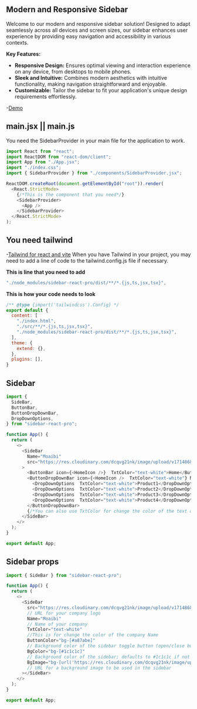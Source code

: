 ## Modern and Responsive Sidebar

Welcome to our modern and responsive sidebar solution! Designed to adapt seamlessly across all devices and screen sizes, our sidebar enhances user experience by providing easy navigation and accessibility in various contexts.

**Key Features:**

- **Responsive Design:** Ensures optimal viewing and interaction experience on any device, from desktops to mobile phones.
- **Sleek and Intuitive:** Combines modern aesthetics with intuitive functionality, making navigation straightforward and enjoyable.
- **Customizable:** Tailor the sidebar to fit your application's unique design requirements effortlessly.

-[Demo](https://sidebar-react-pro-v1.netlify.app/)

## main.jsx || main.js

You need the SidebarProvider in your main file for the application to work.

```javascript
import React from "react";
import ReactDOM from "react-dom/client";
import App from "./App.jsx";
import "./index.css";
import { SidebarProvider } from "./components/SidebarProvider.jsx";

ReactDOM.createRoot(document.getElementById("root")).render(
  <React.StrictMode>
    {/*This is the component that you need*/}
    <SidebarProvider>
      <App />
    </SidebarProvider>
  </React.StrictMode>
);
```

## You need tailwind

-[Tailwind for react and vite](https://tailwindcss.com/docs/guides/vite)
When you have Tailwind in your project, you may need to add a line of code to the tailwind.config.js file if necessary.

**This is line that you need to add**

```javaScript
"./node_modules/sidebar-react-pro/dist/**/*.{js,ts,jsx,tsx}",
```

**This is how your code needs to look**

```javaScript
/** @type {import('tailwindcss').Config} */
export default {
  content: [
    "./index.html",
    "./src/**/*.{js,ts,jsx,tsx}",
    "./node_modules/sidebar-react-pro/dist/**/*.{js,ts,jsx,tsx}",
  ],
  theme: {
    extend: {},
  },
  plugins: [],
}
```

## Sidebar

```javascript
import {
  SideBar,
  ButtonBar,
  ButtonDropDownBar,
  DropDownOptions,
} from "sidebar-react-pro";

function App() {
  return (
    <>
      <SideBar
        Name="Moaibi"
        src="https://res.cloudinary.com/dcqvg21nk/image/upload/v1714868174/Portfolio/RESMOAIBI/s1okzium52134zpcetm9.png"
      >
        <ButtonBar icon={<HomeIcon />}  TxtColor="text-white">Home</ButtonBar>
        <ButtonDropDownBar icon={<HomeIcon />  TxtColor="text-white"} Name={"Products"}>
          <DropDownOptions  TxtColor="text-white">Product1</DropDownOptions>
          <DropDownOptions  TxtColor="text-white">Product2</DropDownOptions>
          <DropDownOptions  TxtColor="text-white">Product3</DropDownOptions>
          <DropDownOptions  TxtColor="text-white">Product4</DropDownOptions>
        </ButtonDropDownBar>
        {/*You can also use TxtColor for change the color of the text of the bottons*/}
      </SideBar>
    </>
  );
}

export default App;
```

## Sidebar props

```javascript
import { SideBar } from "sidebar-react-pro";

function App() {
  return (
    <>
      <SideBar
        src="https://res.cloudinary.com/dcqvg21nk/image/upload/v1714868174/Portfolio/RESMOAIBI/s1okzium52134zpcetm9.png"
        // URL for your company logo
        Name="Moaibi"
        // Name of your company
        TxtColor="text-white"
        //This is for change the color of the company Name
        ButtonColor="bg-[#a87abe]"
        // Background color of the sidebar toggle button (open/close button)
        BgColor="bg-[#1c1c1c]"
        // Background color of the sidebar; defaults to #1c1c1c if not specified
        BgImage="bg-[url('https://res.cloudinary.com/dcqvg21nk/image/upload/v1713594373/Portfolio/kh7azy142fknzrmstqed.jpg')]"
        // URL for a background image to be used in the sidebar
      ></SideBar>
    </>
  );
}

export default App;
```
